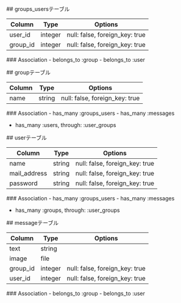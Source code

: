## groups_usersテーブル

|Column|Type|Options|
|------|----|-------|
|user_id|integer|null: false, foreign_key: true|
|group_id|integer|null: false, foreign_key: true|

### Association
- belongs_to :group
- belongs_to :user

## groupテーブル

|Column|Type|Options|
|------|----|-------|
|name|string|null: false, foreign_key: true|

### Association
- has_many :groups_users
- has_many :messages
- has_many :users, through: :user_groups

## userテーブル

|Column|Type|Options|
|------|----|-------|
|name|string|null: false, foreign_key: true|
|mail_address|string|null: false, foreign_key: true|
|password|string|null: false, foreign_key: true|

### Association
- has_many :groups_users
- has_many :messages
- has_many :groups, through: :user_groups

## messageテーブル

|Column|Type|Options|
|------|----|-------|
|text|string||
|image|file||
|group_id|integer|null: false, foreign_key: true|
|user_id|integer|null: false, foreign_key: true|

### Association
- belongs_to :group
- belongs_to :user
